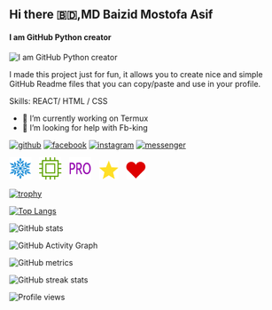 ## Hi there 🇧🇩,MD Baizid Mostofa Asif
#### I am GitHub Python creator
![I am GitHub Python creator](https://github.com/BMCS171)

I made this project just for fun, it allows you to create nice and simple GitHub Readme files that you can copy/paste and use in your profile.

Skills: REACT/ HTML / CSS

- 🔭 I’m currently working on Termux  
- 🤔 I’m looking for help with Fb-king 


[<img src='https://cdn.jsdelivr.net/npm/simple-icons@3.0.1/icons/github.svg' alt='github' height='40'>](https://github.com/BMCS171)  [<img src='https://cdn.jsdelivr.net/npm/simple-icons@3.0.1/icons/facebook.svg' alt='facebook' height='40'>](https://www.facebook.com/Baizid.171)  [<img src='https://cdn.jsdelivr.net/npm/simple-icons@3.0.1/icons/instagram.svg' alt='instagram' height='40'>](https://www.instagram.com/baizid110/)  [<img src='https://cdn.jsdelivr.net/npm/simple-icons@3.0.1/icons/messenger.svg' alt='messenger' height='40'>](https://m.me/Baizid.171)  

<a href='https://archiveprogram.github.com/'><img src='https://raw.githubusercontent.com/acervenky/animated-github-badges/master/assets/acbadge.gif' width='40' height='40'></a> <a href='https://docs.github.com/en/developers'><img src='https://raw.githubusercontent.com/acervenky/animated-github-badges/master/assets/devbadge.gif' width='40' height='40'></a> <a href='https://github.com/pricing'><img src='https://raw.githubusercontent.com/acervenky/animated-github-badges/master/assets/pro.gif' width='40' height='40'></a> <a href='https://stars.github.com/'><img src='https://raw.githubusercontent.com/acervenky/animated-github-badges/master/assets/starbadge.gif' width='35' height='35'></a> <a href='https://docs.github.com/en/github/supporting-the-open-source-community-with-github-sponsors'><img src='https://raw.githubusercontent.com/acervenky/animated-github-badges/master/assets/sponsorbadge.gif' width='35' height='35'></a> 

[![trophy](https://github-profile-trophy.vercel.app/?username=BMCS171)](https://github.com/ryo-ma/github-profile-trophy)

[![Top Langs](https://github-readme-stats.vercel.app/api/top-langs/?username=BMCS171)](https://github.com/anuraghazra/github-readme-stats)

![GitHub stats](https://github-readme-stats.vercel.app/api?username=BMCS171&show_icons=true&count_private=true)  

![GitHub Activity Graph](https://activity-graph.herokuapp.com/graph?username=BMCS171)  

![GitHub metrics](https://metrics.lecoq.io/BMCS171)  

![GitHub streak stats](https://github-readme-streak-stats.herokuapp.com/?user=BMCS171)  

![Profile views](https://gpvc.arturio.dev/BMCS171)  

